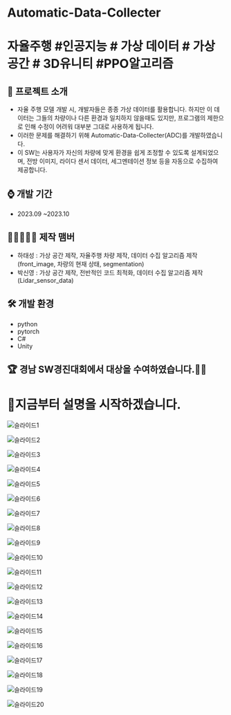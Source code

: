 # Automatic-Data-Collecter
# 자율주행 #인공지능 # 가상 데이터 # 가상 공간 # 3D유니티 #PPO알고리즘  


## 📜 프로젝트 소개 
 - 자율 주행 모델 개발 시, 개발자들은 종종 가상 데이터를 활용합니다. 하지만 이 데이터는 그들의 차량이나 다른 환경과 일치하지 않을때도 있지만, 프로그램의 제한으로 인해 수정이 어려워 대부분 그대로 사용하게 됩니다.
 - 이러한 문제를 해결하기 위해 Automatic-Data-Collecter(ADC)를 개발하였습니다.
 - 이 SW는 사용자가 자신의 차량에 맞게 환경을 쉽게 조정할 수 있도록 설계되었으며, 전방 이미지, 라이다 센서 데이터, 세그멘테이션 정보 등을 자동으로 수집하여 제공합니다.

## ⌚ 개발 기간
* 2023.09 ~2023.10

## 👨🏿‍🤝‍👨🏿 제작 맴버
 - 하태성 : 가상 공간 제작, 자율주행 차량 제작, 데이터 수집 알고리즘 제작(front_image, 차량의 현재 상태, segmentation)
 - 박신영 : 가상 공간 제작, 전반적인 코드 최적화, 데이터 수집 알고리즘 제작(Lidar_sensor_data)

## 🛠 개발 환경
- python
- pytorch
- C#     
- Unity

## 🏆 경남 SW경진대회에서 대상을 수여하였습니다.🎊🎊

# 🎥지금부터 설명을 시작하겠습니다.

![슬라이드1](https://github.com/gkxotjd12312/Automatic-Data-Collecter/assets/54784059/7680f4aa-2c8d-43dd-bf4d-bfbc3d690c45)

![슬라이드2](https://github.com/gkxotjd12312/Automatic-Data-Collecter/assets/54784059/760fd190-1e17-46cc-9053-0981dc8718c7)

![슬라이드3](https://github.com/gkxotjd12312/Automatic-Data-Collecter/assets/54784059/877fbe9b-028a-4cc5-8a3d-2f1544e80d9d)

![슬라이드4](https://github.com/gkxotjd12312/Automatic-Data-Collecter/assets/54784059/86888e59-8159-4426-a0b0-50e647d1883c)

![슬라이드5](https://github.com/gkxotjd12312/Automatic-Data-Collecter/assets/54784059/bb448a40-b108-4ae8-b83f-7844831dc6c9)

![슬라이드6](https://github.com/gkxotjd12312/Automatic-Data-Collecter/assets/54784059/12a17a25-8057-4fe8-835a-4f7c5006961e)

![슬라이드7](https://github.com/gkxotjd12312/Automatic-Data-Collecter/assets/54784059/ca61abe3-10a4-4e5e-8fd1-b1aae122dbea)

![슬라이드8](https://github.com/gkxotjd12312/Automatic-Data-Collecter/assets/54784059/3bef7840-3532-4af0-a605-8241bab581e3)

![슬라이드9](https://github.com/gkxotjd12312/Automatic-Data-Collecter/assets/54784059/6b31dd5d-a6a8-418d-812b-304a18c85738)

![슬라이드10](https://github.com/gkxotjd12312/Automatic-Data-Collecter/assets/54784059/166c41ff-2ad1-45ae-a00a-b9c1c2362f6d)

![슬라이드11](https://github.com/gkxotjd12312/Automatic-Data-Collecter/assets/54784059/d62b9037-26fc-4417-b82e-967ab20e036e)

![슬라이드12](https://github.com/gkxotjd12312/Automatic-Data-Collecter/assets/54784059/4d0fc01f-739e-4393-a0eb-acb47fdb4d47)

![슬라이드13](https://github.com/gkxotjd12312/Automatic-Data-Collecter/assets/54784059/9da5d938-6515-444d-80dc-25898d4b7d12)

![슬라이드14](https://github.com/gkxotjd12312/Automatic-Data-Collecter/assets/54784059/17c0b318-a988-4d3c-981f-509f57bf6b77)

![슬라이드15](https://github.com/gkxotjd12312/Automatic-Data-Collecter/assets/54784059/f17f5539-d1d8-4f4a-93e1-e19a5b0076a7)

![슬라이드16](https://github.com/gkxotjd12312/Automatic-Data-Collecter/assets/54784059/b4b54a02-5545-44d2-b076-779f05df057c)

![슬라이드17](https://github.com/gkxotjd12312/Automatic-Data-Collecter/assets/54784059/3ebf767d-6bdc-43fd-aa46-dd9e46bef80e)

![슬라이드18](https://github.com/gkxotjd12312/Automatic-Data-Collecter/assets/54784059/b2c6d3cd-b780-4e12-b8e0-6efe228a7249)

![슬라이드19](https://github.com/gkxotjd12312/Automatic-Data-Collecter/assets/54784059/2544e52b-564a-47e4-b7bc-1550773ce36e)

![슬라이드20](https://github.com/gkxotjd12312/Automatic-Data-Collecter/assets/54784059/368f6d6d-f689-44cc-b2ac-88a6bb0a306d)
